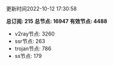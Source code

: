 更新时间2022-10-12 17:30:58

**总订阅: 215**
**总节点: 16947**
**有效节点: 4488**
- v2ray节点: 3260
- ssr节点: 263
- trojan节点: 786
- ss节点: 179
